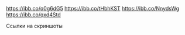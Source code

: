 https://ibb.co/q0g6dG5
https://ibb.co/tHbhKST
https://ibb.co/NnydsWg
https://ibb.co/qxd4Std

Ссылки на скриншоты
